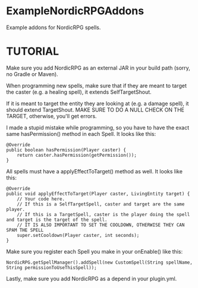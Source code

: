 # ExampleNordicRPGAddons
Example addons for NordicRPG spells.


# TUTORIAL

Make sure you add NordicRPG as an external JAR in your build path (sorry, no Gradle or Maven).

When programming new spells, make sure that if they are meant to target the caster (e.g. a healing spell), it extends SelfTargetShout.

If it is meant to target the entity they are looking at (e.g. a damage spell), it should extend TargetShout.
MAKE SURE TO DO A NULL CHECK ON THE TARGET, otherwise, you'll get errors.

I made a stupid mistake while programming, so you have to have the exact same hasPermission() method in each Spell. It looks like this:

	@Override
	public boolean hasPermission(Player caster) {
		return caster.hasPermission(getPermission());
	}

All spells must have a applyEffectToTarget() method as well. It looks like this:

	@Override
	public void applyEffectToTarget(Player caster, LivingEntity target) {
		// Your code here.
		// If this is a SelfTargetSpell, caster and target are the same player.
		// If this is a TargetSpell, caster is the player doing the spell and target is the target of the spell.
		// IT IS ALSO IMPORTANT TO SET THE COOLDOWN, OTHERWISE THEY CAN SPAM THE SPELL
		super.setCooldown(Player caster, int seconds);
	}

Make sure you register each Spell you make in your onEnable() like this:

	NordicRPG.getSpellManager().addSpell(new CustomSpell(String spellName, String permissionToUseThisSpell));
    
Lastly, make sure you add NordicRPG as a depend in your plugin.yml.
